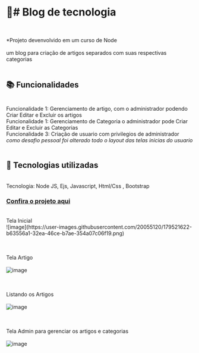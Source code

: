 <h1>📝# Blog de tecnologia </h1><br>

*Projeto devenvolvido em um curso de Node<br>
<br>
um blog para criação de artigos separados com suas respectivas categorias <br><br>



<h2>📚 Funcionalidades</h2><br>
Funcionalidade 1: Gerenciamento de artigo, com o administrador podendo Criar Editar e Excluir os artigos<br>
Funcionalidade 1: Gerenciamento de Categoria o administrador pode Criar Editar e Excluir as Categorias<br>
Funcionalidade 3: Criação de usuario com privilegios de administrador<br>
<i>como desafio pessoal foi alterado todo o layout das telas inicias do usuario</i><br><br>

<h2>🔧 Tecnologias utilizadas</h2><br>
Tecnologia: Node JS, Ejs, Javascript, Html/Css , Bootstrap

  <h3><a href="https://youtu.be/ZWxi7H6Kqk4">Confira o projeto aqui </a> </h3>

<br>
Tela Inicial
  <br>
![image](https://user-images.githubusercontent.com/20055120/179521622-b63556a1-32ea-46ce-b7ae-354a07c06f19.png)

<br><br>
Tela Artigo
  <br> <br>
![image](https://user-images.githubusercontent.com/20055120/179521128-2fe9e332-80eb-4fb6-a4a6-6434e35de1f3.png)

<br> <br>
Listando os Artigos
  <br> <br>
![image](https://user-images.githubusercontent.com/20055120/179521203-9d74e13d-fe44-4090-a2ec-cddf49273f9f.png)

  <br> <br>
Tela Admin para gerenciar os artigos e categorias
  <br> <br>
![image](https://user-images.githubusercontent.com/20055120/179521270-3dde8587-8078-45b3-8402-ea49791e4dc4.png)




